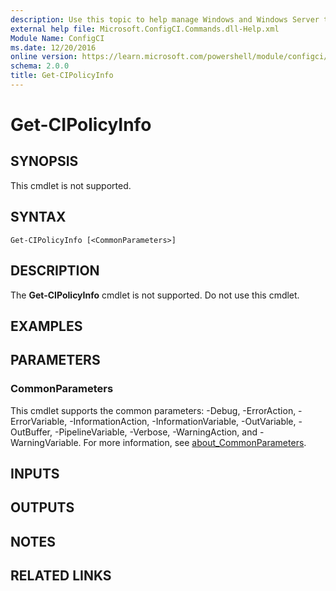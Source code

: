 ```yaml
---
description: Use this topic to help manage Windows and Windows Server technologies with Windows PowerShell.
external help file: Microsoft.ConfigCI.Commands.dll-Help.xml
Module Name: ConfigCI
ms.date: 12/20/2016
online version: https://learn.microsoft.com/powershell/module/configci/get-cipolicyinfo?view=windowsserver2022-ps&wt.mc_id=ps-gethelp
schema: 2.0.0
title: Get-CIPolicyInfo
---
```


# Get-CIPolicyInfo

## SYNOPSIS
This cmdlet is not supported.

## SYNTAX

```
Get-CIPolicyInfo [<CommonParameters>]
```

## DESCRIPTION
The **Get-CIPolicyInfo** cmdlet is not supported.
Do not use this cmdlet.

## EXAMPLES


## PARAMETERS

### CommonParameters
This cmdlet supports the common parameters: -Debug, -ErrorAction, -ErrorVariable, -InformationAction, -InformationVariable, -OutVariable, -OutBuffer, -PipelineVariable, -Verbose, -WarningAction, and -WarningVariable. For more information, see [about_CommonParameters](https://go.microsoft.com/fwlink/?LinkID=113216).

## INPUTS

## OUTPUTS

## NOTES

## RELATED LINKS

